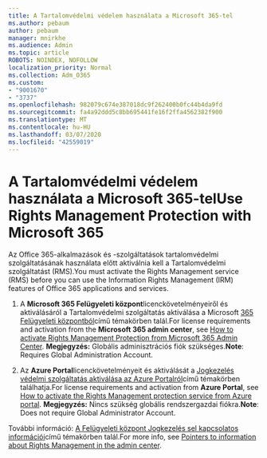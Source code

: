 ```yaml
---
title: A Tartalomvédelmi védelem használata a Microsoft 365-tel
ms.author: pebaum
author: pebaum
manager: mnirkhe
ms.audience: Admin
ms.topic: article
ROBOTS: NOINDEX, NOFOLLOW
localization_priority: Normal
ms.collection: Adm_O365
ms.custom:
- "9001670"
- "3737"
ms.openlocfilehash: 982079c674e387018dc9f262400b0fc44b4da9fd
ms.sourcegitcommit: fa4a92ddd5c8bb695441fe16f2ffa4562382f900
ms.translationtype: MT
ms.contentlocale: hu-HU
ms.lasthandoff: 03/07/2020
ms.locfileid: "42559019"
---
```

# <a name="use-rights-management-protection-with-microsoft-365"></a><span data-ttu-id="16890-102">A Tartalomvédelmi védelem használata a Microsoft 365-tel</span><span class="sxs-lookup"><span data-stu-id="16890-102">Use Rights Management Protection with Microsoft 365</span></span>

<span data-ttu-id="16890-103">Az Office 365-alkalmazások és -szolgáltatások tartalomvédelmi szolgáltatásának használata előtt aktiválnia kell a Tartalomvédelmi szolgáltatást (RMS).</span><span class="sxs-lookup"><span data-stu-id="16890-103">You must activate the Rights Management service (RMS) before you can use the Information Rights Management (IRM) features of Office 365 applications and services.</span></span>

1. <span data-ttu-id="16890-104">A **Microsoft 365 Felügyeleti központ**licenckövetelményeiről és aktiválásáról a Tartalomvédelmi szolgáltatás aktiválása a Microsoft [365 Felügyeleti központból](https://docs.microsoft.com/azure/information-protection/activate-office365)című témakörben talál.</span><span class="sxs-lookup"><span data-stu-id="16890-104">For license requirements and activation from the **Microsoft 365 admin center**, see [How to activate Rights Management Protection from Microsoft 365 Admin Center](https://docs.microsoft.com/azure/information-protection/activate-office365).</span></span> <span data-ttu-id="16890-105">**Megjegyzés:** Globális adminisztrációs fiók szükséges.</span><span class="sxs-lookup"><span data-stu-id="16890-105">**Note**: Requires Global Administration Account.</span></span>

2. <span data-ttu-id="16890-106">Az **Azure Portal**licenckövetelményeit és aktiválását a [Jogkezelés védelmi szolgáltatás aktiválása az Azure Portalról](https://docs.microsoft.com/azure/information-protection/activate-azure)című témakörben találhatja.</span><span class="sxs-lookup"><span data-stu-id="16890-106">For license requirements and activation from **Azure Portal**, see [How to activate the Rights Management protection service from Azure portal](https://docs.microsoft.com/azure/information-protection/activate-azure).</span></span> <span data-ttu-id="16890-107">**Megjegyzés:** Nincs szükség globális rendszergazdai fiókra.</span><span class="sxs-lookup"><span data-stu-id="16890-107">**Note**: Does not require Global Administrator Account.</span></span>
 

<span data-ttu-id="16890-108">További információ: [A Felügyeleti központ Jogkezelés sel kapcsolatos információi](https://docs.microsoft.com/office365/enterprise/activate-rms-in-office-365)című témakörben talál.</span><span class="sxs-lookup"><span data-stu-id="16890-108">For more info, see [Pointers to information about Rights Management in the admin center](https://docs.microsoft.com/office365/enterprise/activate-rms-in-office-365).</span></span>

